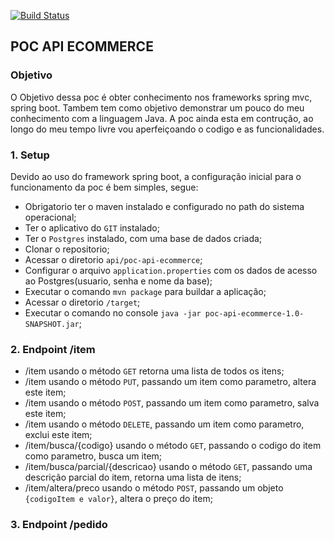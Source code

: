 [![Build Status](https://travis-ci.org/brunojsluz/poc-api-ecommerce.svg?branch=develop)](https://travis-ci.org/brunojsluz/poc-api-ecommerce)

## POC API ECOMMERCE

### Objetivo
O Objetivo dessa poc é obter conhecimento nos frameworks spring mvc, spring boot. Tambem tem como objetivo demonstrar um pouco do meu conhecimento com a linguagem Java. A poc ainda esta em contrução, ao longo do meu tempo livre vou aperfeiçoando o codigo e as funcionalidades.

### 1. Setup
Devido ao uso do framework spring boot, a configuração inicial para o funcionamento da poc é bem simples, segue:
- Obrigatorio ter o maven instalado e configurado no path do sistema operacional;
- Ter o aplicativo do `GIT` instalado;
- Ter o `Postgres` instalado, com uma base de dados criada;
- Clonar o repositorio;
- Acessar o diretorio `api/poc-api-ecommerce`;
- Configurar o arquivo `application.properties` com os dados de acesso ao Postgres(usuario, senha e nome da base);
- Executar o comando `mvn package` para buildar a aplicação;
- Acessar o diretorio `/target`;
- Executar o comando no console `java -jar poc-api-ecommerce-1.0-SNAPSHOT.jar`;

### 2. Endpoint /item
- /item usando o método `GET` retorna uma lista de todos os itens;
- /item usando o método `PUT`, passando um item como parametro, altera este item;
- /item usando o método `POST`, passando um item como parametro, salva este item;
- /item usando o método `DELETE`, passando um item como parametro, exclui este item;
- /item/busca/{codigo} usando o método `GET`, passando o codigo do item como parametro, busca um item;
- /item/busca/parcial/{descricao} usando o método `GET`, passando uma descrição parcial do item, retorna uma lista de itens;
- /item/altera/preco usando o método `POST`, passando um objeto `{codigoItem e valor}`, altera o preço do item;

### 3. Endpoint /pedido
